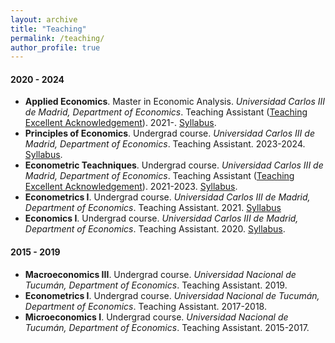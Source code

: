```yaml
---
layout: archive
title: "Teaching"
permalink: /teaching/
author_profile: true
---
```


#### 2020 - 2024 

+ **Applied Economics**. Master in Economic Analysis. *Universidad Carlos III de Madrid, Department of Economics*. Teaching Assistant ([Teaching Excellent Acknowledgement](https://drive.google.com/file/d/1v2y8XvHJGtvNGVfubLPBis9HZqMjQ3Ja/view?usp=sharing)). 2021-. [Syllabus](https://drive.google.com/file/d/1Gj8pe0lXKzEIRGXd8bGn1rG157hSr3tP/view?usp=sharing).
+  **Principles of Economics**. Undergrad course. *Universidad Carlos III de Madrid, Department of Economics*. Teaching Assistant. 2023-2024. [Syllabus](https://drive.google.com/file/d/1QOItUqiuhLNznWt_v_sOiQtAW39PJtbH/view?usp=sharing).
+ **Econometric Teachniques**. Undergrad course. *Universidad Carlos III de Madrid, Department of Economics*. Teaching Assistant ([Teaching Excellent Acknowledgement](https://drive.google.com/file/d/18HBryfwJ-DUDkf1jZREgpxiePFN1NJnI/view?usp=sharing)). 2021-2023. [Syllabus](https://drive.google.com/file/d/1CUfSM_WYj35qjoLYzakwv1bK0gWXSf50/view?usp=sharing).
+ **Econometrics I**. Undergrad course. *Universidad Carlos III de Madrid, Department of Economics*. Teaching Assistant. 2021. [Syllabus](https://drive.google.com/file/d/1TfRZ6jdRmyOEbv7OlZedj8hrW3DfiVi6/view?usp=sharing) 
+ **Economics I**. Undergrad course. *Universidad Carlos III de Madrid, Department of Economics*. Teaching Assistant. 2020. [Syllabus](https://drive.google.com/file/d/1xj60_mGMbYZEvqobRgHj_FC82oCV4m7n/view?usp=sharing). 

#### 2015 - 2019 

+ **Macroeconomics III**. Undergrad course. *Universidad Nacional de Tucumán, Department of Economics*. Teaching Assistant. 2019. 
+ **Econometrics I**. Undergrad course. *Universidad Nacional de Tucumán, Department of Economics*. Teaching Assistant. 2017-2018. 
+ **Microeconomics I**. Undergrad course. *Universidad Nacional de Tucumán, Department of Economics*. Teaching Assistant. 2015-2017. 

